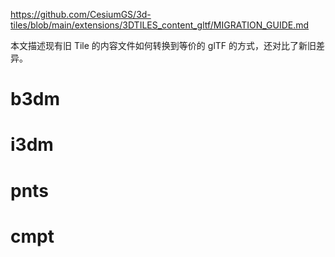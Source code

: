 https://github.com/CesiumGS/3d-tiles/blob/main/extensions/3DTILES_content_gltf/MIGRATION_GUIDE.md



本文描述现有旧 Tile 的内容文件如何转换到等价的 glTF 的方式，还对比了新旧差异。



# b3dm



# i3dm



# pnts



# cmpt